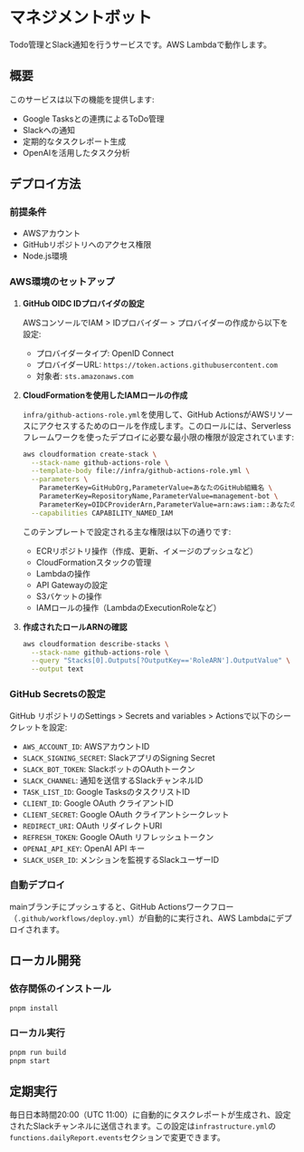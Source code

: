 # マネジメントボット

Todo管理とSlack通知を行うサービスです。AWS Lambdaで動作します。

## 概要

このサービスは以下の機能を提供します:

- Google Tasksとの連携によるToDo管理
- Slackへの通知
- 定期的なタスクレポート生成
- OpenAIを活用したタスク分析

## デプロイ方法

### 前提条件

- AWSアカウント
- GitHubリポジトリへのアクセス権限
- Node.js環境

### AWS環境のセットアップ

1. **GitHub OIDC IDプロバイダの設定**

   AWSコンソールでIAM > IDプロバイダー > プロバイダーの作成から以下を設定:
   - プロバイダータイプ: OpenID Connect
   - プロバイダーURL: `https://token.actions.githubusercontent.com`
   - 対象者: `sts.amazonaws.com`

2. **CloudFormationを使用したIAMロールの作成**

   `infra/github-actions-role.yml`を使用して、GitHub ActionsがAWSリソースにアクセスするためのロールを作成します。このロールには、Serverlessフレームワークを使ったデプロイに必要な最小限の権限が設定されています:

   ```bash
   aws cloudformation create-stack \
     --stack-name github-actions-role \
     --template-body file://infra/github-actions-role.yml \
     --parameters \
       ParameterKey=GitHubOrg,ParameterValue=あなたのGitHub組織名 \
       ParameterKey=RepositoryName,ParameterValue=management-bot \
       ParameterKey=OIDCProviderArn,ParameterValue=arn:aws:iam::あなたのAWSアカウントID:oidc-provider/token.actions.githubusercontent.com \
     --capabilities CAPABILITY_NAMED_IAM
   ```

   このテンプレートで設定される主な権限は以下の通りです:
   - ECRリポジトリ操作（作成、更新、イメージのプッシュなど）
   - CloudFormationスタックの管理
   - Lambdaの操作
   - API Gatewayの設定
   - S3バケットの操作
   - IAMロールの操作（LambdaのExecutionRoleなど）

3. **作成されたロールARNの確認**

   ```bash
   aws cloudformation describe-stacks \
     --stack-name github-actions-role \
     --query "Stacks[0].Outputs[?OutputKey=='RoleARN'].OutputValue" \
     --output text
   ```

### GitHub Secretsの設定

GitHub リポジトリのSettings > Secrets and variables > Actionsで以下のシークレットを設定:

- `AWS_ACCOUNT_ID`: AWSアカウントID
- `SLACK_SIGNING_SECRET`: SlackアプリのSigning Secret
- `SLACK_BOT_TOKEN`: SlackボットのOAuthトークン
- `SLACK_CHANNEL`: 通知を送信するSlackチャンネルID
- `TASK_LIST_ID`: Google TasksのタスクリストID
- `CLIENT_ID`: Google OAuth クライアントID
- `CLIENT_SECRET`: Google OAuth クライアントシークレット
- `REDIRECT_URI`: OAuth リダイレクトURI
- `REFRESH_TOKEN`: Google OAuth リフレッシュトークン
- `OPENAI_API_KEY`: OpenAI API キー
- `SLACK_USER_ID`: メンションを監視するSlackユーザーID

### 自動デプロイ

mainブランチにプッシュすると、GitHub Actionsワークフロー（`.github/workflows/deploy.yml`）が自動的に実行され、AWS Lambdaにデプロイされます。

## ローカル開発

### 依存関係のインストール

```bash
pnpm install
```

### ローカル実行

```bash
pnpm run build
pnpm start
```

## 定期実行

毎日日本時間20:00（UTC 11:00）に自動的にタスクレポートが生成され、設定されたSlackチャンネルに送信されます。この設定は`infrastructure.yml`の`functions.dailyReport.events`セクションで変更できます。
